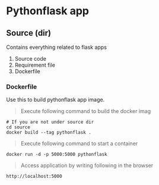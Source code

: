 # Pythonflask app

## Source (dir)
Contains everything related to flask apps
1. Source code
2. Requirement file
3. Dockerfile

### Dockerfile
Use this to build pythonflask app image. 
> Execute following command to build the docker imag
```
# If you are not under source dir
cd source
docker build --tag pythonflask .
```

> Execute following command to start a container
```
docker run -d -p 5000:5000 pythonflask
```

> Access application by writing following in the browser

```
http://localhost:5000
```